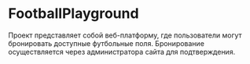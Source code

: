 # FootballPlayground
Проект представляет собой веб-платформу, где пользователи могут бронировать доступные футбольные поля. Бронирование осуществляется через администратора сайта для подтверждения.

